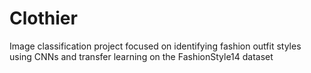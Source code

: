 # Clothier
Image classification project focused on identifying fashion outfit styles using CNNs and transfer learning on the FashionStyle14 dataset
